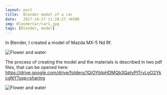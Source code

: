 ```yaml
---
layout: post
title:  Blender model of a car
date:   2017-10-27 11:20:27 +0300
img: BlenderCar/car1.jpg
tags: [Blender, model]
---
```

In Blender, I created a model of Mazda MX-5 Nd Rf.

![Flower and water]({{site.baseurl}}/images/pages/BlenderCar/car2.jpg)

The process of creating the model and the materials is described in two pdf files, that can be opened here: 
https://drive.google.com/drive/folders/1QjOYbIpHDMQb3QatyPtTryLgO2YkcgNY?usp=sharing

![Flower and water]({{site.baseurl}}/images/pages/BlenderCar/car3.jpg)